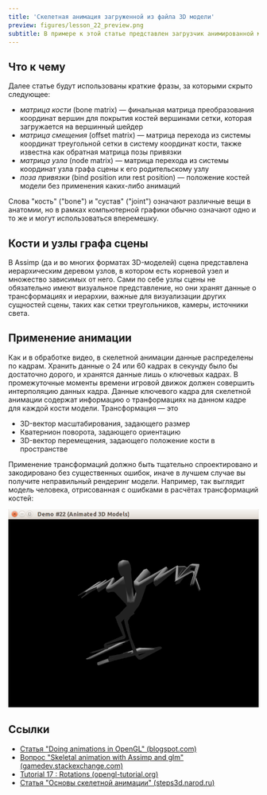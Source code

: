 ```yaml
---
title: 'Скелетная анимация загруженной из файла 3D модели'
preview: figures/lesson_22_preview.png
subtitle: В примере к этой статье представлен загрузчик анимированной модели, а также связанные с ним рендерер и система обновления анимации.
---
```


## Что к чему

Далее статье будут использованы краткие фразы, за которыми скрыто следующее:

- *матрица кости* (bone matrix) &mdash; финальная матрица преобразования координат вершин для покрытия костей вершинами сетки, которая загружается на вершинный шейдер
- *матрица смещения* (offset matrix) &mdash; матрица перехода из системы координат треугольной сетки в систему координат кости, также известна как обратная матрица позы привязки
- *матрица узла* (node matrix) &mdash; матрица перехода из системы координат узла графа сцены к его родительскому узлу
- *поза привязки* (bind position или rest position) &mdash; положение костей модели без применения каких-либо анимаций

Слова "кость" ("bone") и "сустав" ("joint") означают различные вещи в анатомии, но в рамках компьютерной графики обычно означают одно и то же и могут использоваться вперемешку.

## Кости и узлы графа сцены

В Assimp (да и во многих форматах 3D-моделей) сцена представлена иерархическим деревом узлов, в котором есть корневой узел и множество зависимых от него. Сами по себе узлы сцены не обязательно имеют визуальное представление, но они хранят данные о трансформациях и иерархии, важные для визуализации других сущностей сцены, таких как сетки треугольников, камеры, источники света.

## Применение анимации

Как и в обработке видео, в скелетной анимации данные распределены по кадрам. Хранить данные о 24 или 60 кадрах в секунду было бы достаточно дорого, и хранятся данные лишь о ключевых кадрах. В промежуточные моменты времени игровой движок должен совершить интерполяцию данных кадра. Данные ключевого кадра для скелетной анимации содержат информацию о транформациях на данном кадре для каждой кости модели. Трансформация &mdash; это

- 3D-вектор масштабирования, задающего размер
- Кватернион поворота, задающего ориентацию
- 3D-вектор перемещения, задающего положение кости в пространстве

Применение трансформаций должно быть тщательно спроектировано и закодировано без существенных ошибок, иначе в лучшем случае вы получите неправильный рендеринг модели. Например, так выглядит модель человека, отрисованная с ошибками в расчётах трансформаций костей:

![Скриншот](figures/wrong_rotations.png)

## Ссылки

- [Статья "Doing animations in OpenGL" (blogspot.com)](http://ephenationopengl.blogspot.com/2012/06/doing-animations-in-opengl.html)
- [Вопрос "Skeletal animation with Assimp and glm" (gamedev.stackexchange.com)](http://gamedev.stackexchange.com/questions/67664/skeletal-animation-with-assimp-and-glm/67670)
- [Tutorial 17 : Rotations (opengl-tutorial.org)](http://www.opengl-tutorial.org/intermediate-tutorials/tutorial-17-quaternions/)
- [Статья "Основы скелетной анимации" (steps3d.narod.ru)](http://steps3d.narod.ru/tutorials/skeletal-animation-tutorial.html)
